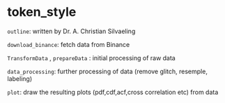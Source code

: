# token_style

```outline```: written by Dr. A. Christian Silvaeling

```download_binance```: fetch data from Binance

```TransformData``` , ```prepareData``` : initial processing of raw data

```data_processing```: further processing of data (remove glitch, resemple, labeling) 

```plot```: draw the resulting plots (pdf,cdf,acf,cross correlation etc) from data
